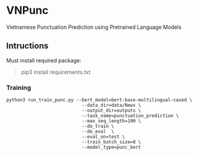 # VNPunc
Vietnamese Punctuation Prediction using Pretrained Language Models


## Intructions

Must install required package:
> pip3 install requirements.txt

### Training
```
python3 run_train_punc.py --bert_model=bert-base-multilingual-cased \
                            --data_dir=data/News \ 
                            --output_dir=outputs \ 
                            --task_name=punctuation_prediction \
                            --max_seq_length=190 \
                            --do_train \
                            --do_eval  \ 
                            --eval_on=test \
                            --train_batch_size=8 \ 
                            --model_type=punc_bert
```